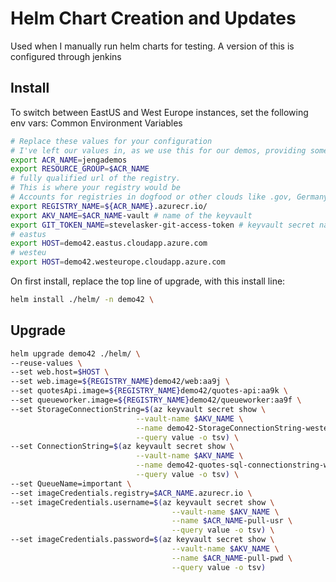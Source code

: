 # Helm Chart Creation and Updates

Used when I manually run helm charts for testing. A version of this is configured through jenkins

## Install
To switch between EastUS and West Europe instances, set the following env vars:
 Common Environment Variables
```sh
# Replace these values for your configuration
# I've left our values in, as we use this for our demos, providing some examples
export ACR_NAME=jengademos
export RESOURCE_GROUP=$ACR_NAME
# fully qualified url of the registry. 
# This is where your registry would be
# Accounts for registries in dogfood or other clouds like .gov, Germany and China
export REGISTRY_NAME=${ACR_NAME}.azurecr.io/ 
export AKV_NAME=$ACR_NAME-vault # name of the keyvault
export GIT_TOKEN_NAME=stevelasker-git-access-token # keyvault secret name
# eastus
export HOST=demo42.eastus.cloudapp.azure.com
# westeu
export HOST=demo42.westeurope.cloudapp.azure.com
```

On first install, replace the top line of upgrade, with this install line:
```sh
helm install ./helm/ -n demo42 \
```
## Upgrade
```sh
helm upgrade demo42 ./helm/ \
--reuse-values \
--set web.host=$HOST \
--set web.image=${REGISTRY_NAME}demo42/web:aa9j \
--set quotesApi.image=${REGISTRY_NAME}demo42/quotes-api:aa9k \
--set queueworker.image=${REGISTRY_NAME}demo42/queueworker:aa9f \
--set StorageConnectionString=$(az keyvault secret show \
                            --vault-name $AKV_NAME \
                            --name demo42-StorageConnectionString-westeu \
                            --query value -o tsv) \
--set ConnectionString=$(az keyvault secret show \
                            --vault-name $AKV_NAME \
                            --name demo42-quotes-sql-connectionstring-westeu \
                            --query value -o tsv) \
--set QueueName=important \
--set imageCredentials.registry=$ACR_NAME.azurecr.io \
--set imageCredentials.username=$(az keyvault secret show \
                                    --vault-name $AKV_NAME \
                                    --name $ACR_NAME-pull-usr \
                                    --query value -o tsv) \
--set imageCredentials.password=$(az keyvault secret show \
                                    --vault-name $AKV_NAME \
                                    --name $ACR_NAME-pull-pwd \
                                    --query value -o tsv)

```
